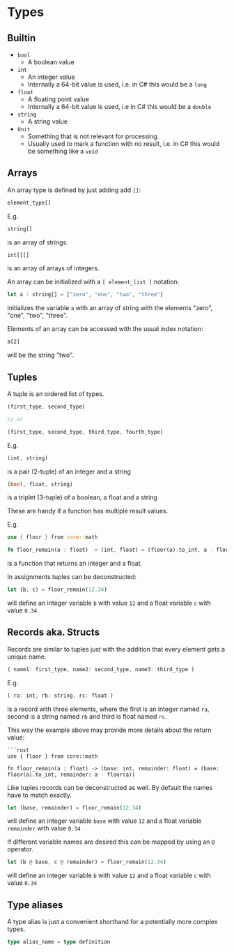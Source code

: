 
# Types

## Builtin

* `bool`
  * A boolean value
* `int`
  * An integer value
  * Internally a 64-bit value is used, i.e. in C# this would be a `long`
* `float`
  * A floating point value
  * Internally a 64-bit value is used, i.e in C# this would be a `double`
* `string`
  * A string value
* `Unit`
  * Something that is not relevant for processing.
  * Usually used to mark a function with no result, i.e. in C# this would be something like a `void`

## Arrays

An array type is defined by just adding add `[]`:

```rust
element_type[]
```

E.g.

```rust
string[]
```
is an array of strings.

```rust
int[][]
```
is an array of arrays of integers.

An array can be initialized with a `[ element_list ]` notation:

```rust
let a : string[] = ["zero", "one", "two", "three"]
```
initializes the variable `a` with an array of string with the elements "zero", "one", "two", "three".

Elements of an array can be accessed with the usual index notation:

```rest
a[2]
```
will be the string "two".

## Tuples

A tuple is an ordered list of types.

```rust
(first_type, second_type)

// or

(first_type, second_type, third_type, fourth_type)
```

E.g.
```rust
(int, string)
```
is a pair (2-tuple) of an integer and a string

```rust
(bool, float, string)
```
is a triplet (3-tuple) of a boolean, a float and a string 

These are handy if a function has multiple result values.

E.g.
```rust
use { floor } from core::math

fn floor_remain(a : float) -> (int, float) = (floor(a).to_int, a - floor(a))
```
is a function that returns an integer and a float.

In assignments tuples can be deconstructed:

```rust
let (b, c) = floor_remain(12.34)
```
will define an integer variable `b` with value `12` and a float variable `c` with value `0.34`

## Records aka. Structs

Records are similar to tuples just with the addition that every element gets a unique name.

```rust
( name1: first_type, name2: second_type, name3: third_type )
```

E.g.

```rust
( ra: int, rb: string, rc: float )
```
is a record with three elements, where the first is an integer named `ra`, second is a string named `rb` and third is float named `rc`.

This way the example above may provide more details about the return value:

```
```rust
use { floor } from core::math

fn floor_remain(a : float) -> (base: int, remainder: float) = (base: floor(a).to_int, remainder: a - floor(a))
```

Like tuples records can be deconstructed as well. By default the names have to match exactly.

```rust
let (base, remainder) = floor_remain(12.34)
```
will define an integer variable `base` with value `12` and a float variable `remainder` with value `0.34`

If different variable names are desired this can be mapped by using an `@` operator.

```rust
let (b @ base, c @ remainder) = floor_remain(12.34)
```
will define an integer variable `b` with value `12` and a float variable `c` with value `0.34`


## Type aliases

A type alias is just a convenient shorthand for a potentially more complex types.

```rust
type alias_name = type definition
```


